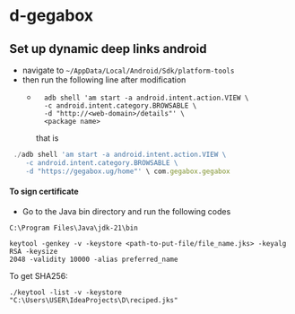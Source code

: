 
# d-gegabox

## Set up dynamic deep links android

- navigate to ```~/AppData/Local/Android/Sdk/platform-tools```
- then run the following line after modification
  - ```
      adb shell 'am start -a android.intent.action.VIEW \
      -c android.intent.category.BROWSABLE \
      -d "http://<web-domain>/details"' \
      <package name>
    ```
    that is 
```js 
 ./adb shell 'am start -a android.intent.action.VIEW \
    -c android.intent.category.BROWSABLE \
    -d "https://gegabox.ug/home"' \ com.gegabox.gegabox
```

#### To sign certificate
- Go to the Java bin directory and run the following codes
```
C:\Program Files\Java\jdk-21\bin
```

```
keytool -genkey -v -keystore <path-to-put-file/file_name.jks> -keyalg RSA -keysize
2048 -validity 10000 -alias preferred_name
```

To get SHA256:
```
./keytool -list -v -keystore "C:\Users\USER\IdeaProjects\D\reciped.jks"
```